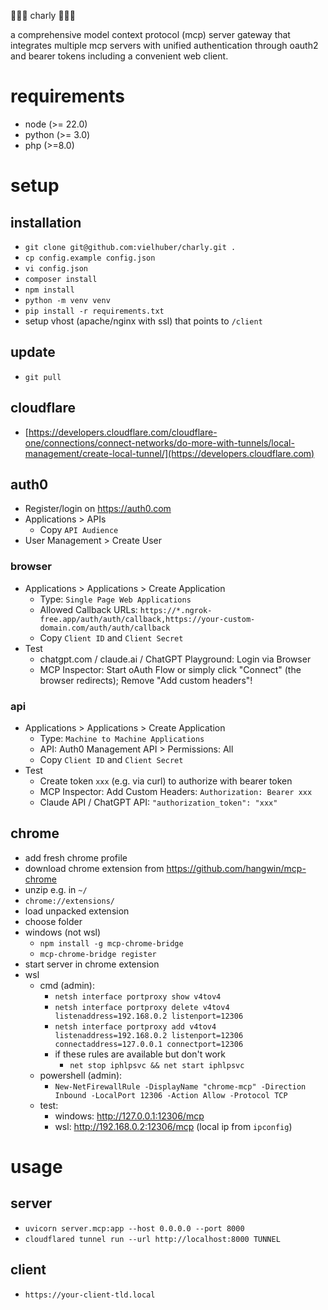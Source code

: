🦸🏽‍♂️ charly 🦸🏽‍♂️

a comprehensive model context protocol (mcp) server gateway that integrates multiple mcp servers with unified authentication through oauth2 and bearer tokens including a convenient web client.

# requirements

- node (>= 22.0)
- python (>= 3.0)
- php (>=8.0)

# setup

## installation

- `git clone git@github.com:vielhuber/charly.git .`
- `cp config.example config.json`
- `vi config.json`
- `composer install`
- `npm install`
- `python -m venv venv`
- `pip install -r requirements.txt`
- setup vhost (apache/nginx with ssl) that points to `/client`

## update

- `git pull`

## cloudflare

- [https://developers.cloudflare.com/cloudflare-one/connections/connect-networks/do-more-with-tunnels/local-management/create-local-tunnel/](https://developers.cloudflare.com)

## auth0

- Register/login on https://auth0.com
- Applications > APIs
    - Copy `API Audience`
- User Management > Create User

### browser

- Applications > Applications > Create Application
    - Type: `Single Page Web Applications`
    - Allowed Callback URLs: `https://*.ngrok-free.app/auth/auth/callback,https://your-custom-domain.com/auth/auth/callback`
    - Copy `Client ID` and `Client Secret`
- Test
    - chatgpt.com / claude.ai / ChatGPT Playground: Login via Browser
    - MCP Inspector: Start oAuth Flow or simply click "Connect" (the browser redirects); Remove "Add custom headers"!

### api

- Applications > Applications > Create Application
    - Type: `Machine to Machine Applications`
    - API: Auth0 Management API > Permissions: All
    - Copy `Client ID` and `Client Secret`
- Test
    - Create token `xxx` (e.g. via curl) to authorize with bearer token
    - MCP Inspector: Add Custom Headers: `Authorization: Bearer xxx`
    - Claude API / ChatGPT API: `"authorization_token": "xxx"`

## chrome

- add fresh chrome profile
- download chrome extension from https://github.com/hangwin/mcp-chrome
- unzip e.g. in `~/`
- `chrome://extensions/`
- load unpacked extension
- choose folder
- windows (not wsl)
    - `npm install -g mcp-chrome-bridge`
    - `mcp-chrome-bridge register`
- start server in chrome extension
- wsl
    - cmd (admin):
        - `netsh interface portproxy show v4tov4`
        - `netsh interface portproxy delete v4tov4 listenaddress=192.168.0.2 listenport=12306`
        - `netsh interface portproxy add v4tov4 listenaddress=192.168.0.2 listenport=12306 connectaddress=127.0.0.1 connectport=12306`
        - if these rules are available but don't work
            - `net stop iphlpsvc && net start iphlpsvc`
    - powershell (admin):
        - `New-NetFirewallRule -DisplayName "chrome-mcp" -Direction Inbound -LocalPort 12306 -Action Allow -Protocol TCP`
    - test:
        - windows: http://127.0.0.1:12306/mcp
        - wsl: http://192.168.0.2:12306/mcp (local ip from `ipconfig`)

# usage

## server

- `uvicorn server.mcp:app --host 0.0.0.0 --port 8000`
- `cloudflared tunnel run --url http://localhost:8000 TUNNEL`

## client

- `https://your-client-tld.local`
